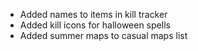 * Added names to items in kill tracker
* Added kill icons for halloween spells
* Added summer maps to casual maps list